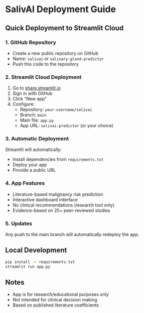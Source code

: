 # SalivAI Deployment Guide

## Quick Deployment to Streamlit Cloud

### 1. GitHub Repository
- Create a new public repository on GitHub
- Name: `salivai` or `salivary-gland-predictor`
- Push this code to the repository

### 2. Streamlit Cloud Deployment
1. Go to [share.streamlit.io](https://share.streamlit.io)
2. Sign in with GitHub
3. Click "New app"
4. Configure:
   - Repository: `your-username/salivai`
   - Branch: `main`
   - Main file: `app.py`
   - App URL: `salivai-predictor` (or your choice)

### 3. Automatic Deployment
Streamlit will automatically:
- Install dependencies from `requirements.txt`
- Deploy your app
- Provide a public URL

### 4. App Features
- Literature-based malignancy risk prediction
- Interactive dashboard interface
- No clinical recommendations (research tool only)
- Evidence-based on 25+ peer-reviewed studies

### 5. Updates
Any push to the main branch will automatically redeploy the app.

## Local Development
```bash
pip install -r requirements.txt
streamlit run app.py
```

## Notes
- App is for research/educational purposes only
- Not intended for clinical decision making
- Based on published literature coefficients 